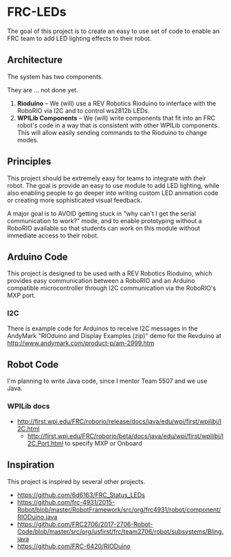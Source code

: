# FRC-LEDs

The goal of this project is to create an easy to use set of code to enable an FRC team to add LED lighting effects to their robot.

## Architecture

The system has two components.

They are ... not done yet.

1. **Rioduino** – We (will) use a REV Robotics Rioduino to interface with the RoboRIO via I2C and to control ws2812b LEDs.
2. **WPILib Components** – We (will) write components that fit into an FRC robot's code in a way that is consistent with other WPILib components. This will allow easily sending commands to the Rioduino to change modes.

## Principles

This project should be extremely easy for teams to integrate with their robot. The goal is provide an easy to use module to add LED lighting, while also enabling people to go deeper into writing custom LED animation code or creating more sophisticated visual feedback.

A major goal is to AVOID getting stuck in "why can't I get the serial communication to work?" mode, and to enable prototyping without a RoboRIO available so that students can work on this module without immediate access to their robot.

## Arduino Code

This project is designed to be used with a REV Robotics Rioduino, which provides easy communication between a RoboRIO and an Arduino compatible microcontroller through I2C communication via the RoboRIO's MXP port.

### I2C

There is example code for Arduinos to receive I2C messages in the AndyMark "RIOduino and Display Examples (zip)" demo for the Revduino at http://www.andymark.com/product-p/am-2999.htm

## Robot Code

I'm planning to write Java code, since I mentor Team 5507 and we use Java.

### WPILib docs

* http://first.wpi.edu/FRC/roborio/release/docs/java/edu/wpi/first/wpilibj/I2C.html
  * http://first.wpi.edu/FRC/roborio/beta/docs/java/edu/wpi/first/wpilibj/I2C.Port.html to specify MXP or Onboard

## Inspiration

This project is inspired by several other projects.

* https://github.com/6d6163/FRC_Status_LEDs
* https://github.com/frc-4931/2015-Robot/blob/master/RobotFramework/src/org/frc4931/robot/component/RIODuino.java
* https://github.com/FRC2706/2017-2706-Robot-Code/blob/master/src/org/usfirst/frc/team2706/robot/subsystems/Bling.java
* https://github.com/FRC-6420/RIODuino
